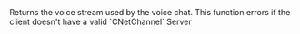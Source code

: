 <function name="GetStreamVoice" parent="CNetChan" type="classfunc">
	<description>
		Returns the voice stream used by the voice chat.
		<note>
			This function errors if the client doesn't have a valid `CNetChannel`
		</note>
		<added version="0.7"></added>
	</description>
	<realm>Server</realm>
	<rets>
		<ret name="stream" type="bf_write"></ret>
	</rets>
</function>